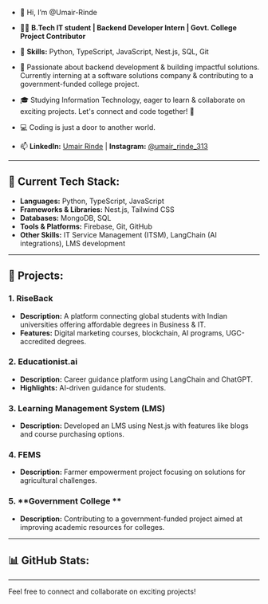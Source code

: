- 👋 Hi, I’m @Umair-Rinde

- 👨‍💻 **B.Tech IT student | Backend Developer Intern | Govt. College Project Contributor**

- 🔧 **Skills:** Python, TypeScript, JavaScript, Nest.js, SQL, Git

- 🌟 Passionate about backend development & building impactful solutions. Currently interning at a software solutions company & contributing to a government-funded college project.

- 🎓 Studying Information Technology, eager to learn & collaborate on exciting projects. Let's connect and code together! 💬

- 💻 Coding is just a door to another world.

- 📫 **LinkedIn:** [Umair Rinde](https://www.linkedin.com/in/umair-rinde) | **Instagram:** [@umair\_rinde\_313](https://www.instagram.com/umair_rinde_313)

---

## 🚀 Current Tech Stack:

- **Languages:** Python, TypeScript, JavaScript
- **Frameworks & Libraries:** Nest.js, Tailwind CSS
- **Databases:** MongoDB, SQL
- **Tools & Platforms:** Firebase, Git, GitHub
- **Other Skills:** IT Service Management (ITSM), LangChain (AI integrations), LMS development

---

## 💼 Projects:

### 1. **RiseBack**

- **Description:** A platform connecting global students with Indian universities offering affordable degrees in Business & IT.
- **Features:** Digital marketing courses, blockchain, AI programs, UGC-accredited degrees.

### 2. **Educationist.ai**

- **Description:** Career guidance platform using LangChain and ChatGPT.
- **Highlights:** AI-driven guidance for students.

### 3. **Learning Management System (LMS)**

- **Description:** Developed an LMS using Nest.js with features like blogs and course purchasing options.

### 4. **FEMS**

- **Description:** Farmer empowerment project focusing on solutions for agricultural challenges.

### 5. **Government College **

- **Description:** Contributing to a government-funded project aimed at improving academic resources for colleges.

---

## 📊 GitHub Stats:







---

Feel free to connect and collaborate on exciting projects!

